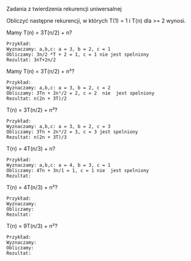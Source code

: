 Zadania z twierdzenia rekurencji uniwersalnej

Obliczyć następne rekurencji, w których T(1) = 1 i T(n) dla >= 2 wynosi.


Mamy T(n) = 3T(n/2) + n?
```
Przykład:
Wyznaczamy: a,b,c: a = 3, b = 2, c = 1
Obliczamy: 3n/2 *T + 2 = 1, c = 1 nie jest spelniony  
Rezultat: 3nT+2n/2
```
Mamy T(n) = 3T(n/2) + n²?
```
Przykład:
Wyznaczamy: a,b,c: a = 3, b = 2, c = 2
Obliczamy: 3Tn + 2n²/2 = 2, c = 2  nie  jest spelniony  
Rezultat: n(2n + 3T)/2
```
T(n) = 3T(n/2) + n³?
```
Przykład:
Wyznaczamy: a,b,c: a = 3, b = 2, c = 3
Obliczamy: 3Tn + 2n³/2 = 3, c = 3 jest spelniony  
Rezultat: n(2n + 3T)/3
```
T(n) = 4T(n/3) + n?
```
Przykład:
Wyznaczamy: a,b,c: a = 4, b = 3, c = 1
Obliczamy: 4Tn + 3n/1 = 1, c = 1 nie  jest spelniony  
Rezultat: 
```
T(n) = 4T(n/3) + n²?
```
Przykład:
Wyznaczamy: 
Obliczamy:  
Rezultat: 
```
T(n) = 9T(n/3) + n²?
```
Przykład:
Wyznaczamy:
Obliczamy: 
Rezultat: 
```
